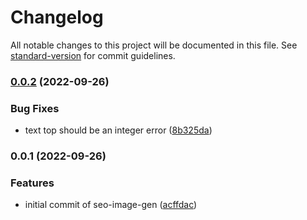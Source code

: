 # Changelog

All notable changes to this project will be documented in this file. See [standard-version](https://github.com/conventional-changelog/standard-version) for commit guidelines.

### [0.0.2](https://github.com/shop3/seo-image-gen/compare/v0.0.1...v0.0.2) (2022-09-26)


### Bug Fixes

* text top should be an integer error ([8b325da](https://github.com/shop3/seo-image-gen/commit/8b325da1a9d2338a6ebd0b309e052034e386d291))

### 0.0.1 (2022-09-26)


### Features

* initial commit of seo-image-gen ([acffdac](https://github.com/shop3/seo-image-gen/commit/acffdac1923bdd1e496208252c0d39904e24ae67))
